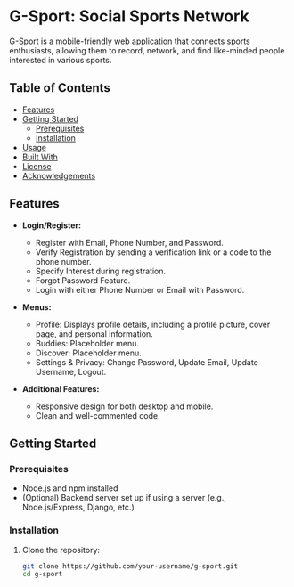 # G-Sport: Social Sports Network

G-Sport is a mobile-friendly web application that connects sports enthusiasts, allowing them to record, network, and find like-minded people interested in various sports.

## Table of Contents

- [Features](#features)
- [Getting Started](#getting-started)
  - [Prerequisites](#prerequisites)
  - [Installation](#installation)
- [Usage](#usage)
- [Built With](#built-with)
- [License](#license)
- [Acknowledgements](#acknowledgements)

## Features

- **Login/Register:**
  - Register with Email, Phone Number, and Password.
  - Verify Registration by sending a verification link or a code to the phone number.
  - Specify Interest during registration.
  - Forgot Password Feature.
  - Login with either Phone Number or Email with Password.

- **Menus:**
  - Profile: Displays profile details, including a profile picture, cover page, and personal information.
  - Buddies: Placeholder menu.
  - Discover: Placeholder menu.
  - Settings & Privacy: Change Password, Update Email, Update Username, Logout.

- **Additional Features:**
  - Responsive design for both desktop and mobile.
  - Clean and well-commented code.
  

## Getting Started

### Prerequisites

- Node.js and npm installed
- (Optional) Backend server set up if using a server (e.g., Node.js/Express, Django, etc.)

### Installation

1. Clone the repository:

   ```bash
   git clone https://github.com/your-username/g-sport.git
   cd g-sport
